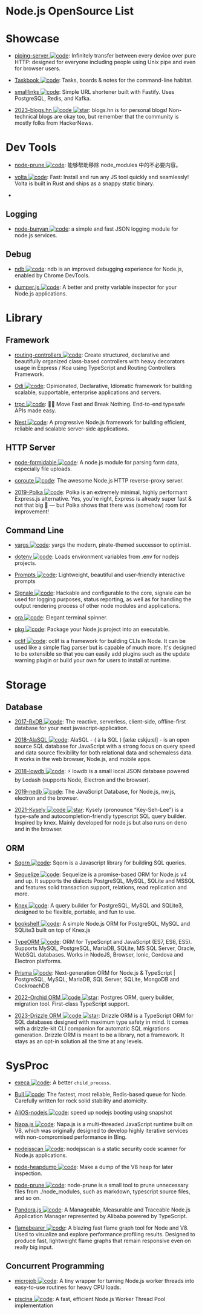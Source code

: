 # Node.js OpenSource List

# Showcase

- [piping-server ![code](https://ng-tech.icu/assets/code.svg)](https://github.com/nwtgck/piping-server): Infinitely transfer between every device over pure HTTP: designed for everyone including people using Unix pipe and even for browser users.

- [Taskbook ![code](https://ng-tech.icu/assets/code.svg)](https://github.com/klauscfhq/taskbook): Tasks, boards & notes for the command-line habitat.

- [smalllinks ![code](https://ng-tech.icu/assets/code.svg)](https://github.com/smallcase/smalllinks): Simple URL shortener built with Fastify. Uses PostgreSQL, Redis, and Kafka.

- [2023-blogs.hn ![code](https://ng-tech.icu/assets/code.svg) ![star](https://img.shields.io/github/stars/surprisetalk/blogs.hn)](https://github.com/surprisetalk/blogs.hn): blogs.hn is for personal blogs! Non-technical blogs are okay too, but remember that the community is mostly folks from HackerNews.

# Dev Tools

- [node-prune ![code](https://ng-tech.icu/assets/code.svg)](https://github.com/tj/node-prune): 能够帮助移除 node_modules 中的不必要内容。

- [volta ![code](https://ng-tech.icu/assets/code.svg)](https://github.com/volta-cli/volta): Fast: Install and run any JS tool quickly and seamlessly! Volta is built in Rust and ships as a snappy static binary.
-

## Logging

- [node-bunyan ![code](https://ng-tech.icu/assets/code.svg)](https://github.com/trentm/node-bunyan): a simple and fast JSON logging module for node.js services.

## Debug

- [ndb ![code](https://ng-tech.icu/assets/code.svg)](https://github.com/GoogleChromeLabs/ndb): ndb is an improved debugging experience for Node.js, enabled by Chrome DevTools.

- [dumper.js ![code](https://ng-tech.icu/assets/code.svg)](https://github.com/zeeshanu/dumper.js): A better and pretty variable inspector for your Node.js applications.

# Library

## Framework

- [routing-controllers ![code](https://ng-tech.icu/assets/code.svg)](https://github.com/typestack/routing-controllers): Create structured, declarative and beautifully organized class-based controllers with heavy decorators usage in Express / Koa using TypeScript and Routing Controllers Framework.

- [Odi ![code](https://ng-tech.icu/assets/code.svg)](https://github.com/Odi-ts/Odi): Opinionated, Declarative, Idiomatic framework for building scalable, supportable, enterprise applications and servers.

- [trpc ![code](https://ng-tech.icu/assets/code.svg)](https://github.com/trpc/trpc): 🧙‍♀️ Move Fast and Break Nothing. End-to-end typesafe APIs made easy.

- [Nest ![code](https://ng-tech.icu/assets/code.svg)](https://nestjs.com/): A progressive Node.js framework for building efficient, reliable and scalable server-side applications.

## HTTP Server

- [node-formidable ![code](https://ng-tech.icu/assets/code.svg)](https://github.com/felixge/node-formidable): A node.js module for parsing form data, especially file uploads.

- [coroute ![code](https://ng-tech.icu/assets/code.svg)](https://github.com/ethanent/coroute): The awesome Node.js HTTP reverse-proxy server.

- [2019-Polka ![code](https://ng-tech.icu/assets/code.svg)](https://github.com/lukeed/polka): Polka is an extremely minimal, highly performant Express.js alternative. Yes, you're right, Express is already super fast & not that big 🤔 — but Polka shows that there was (somehow) room for improvement!

## Command Line

- [yargs ![code](https://ng-tech.icu/assets/code.svg)](https://github.com/yargs/yargs): yargs the modern, pirate-themed successor to optimist.

- [dotenv ![code](https://ng-tech.icu/assets/code.svg)](https://github.com/motdotla/dotenv): Loads environment variables from .env for nodejs projects.

- [Prompts ![code](https://ng-tech.icu/assets/code.svg)](https://github.com/terkelg/prompts): Lightweight, beautiful and user-friendly interactive prompts

- [Signale ![code](https://ng-tech.icu/assets/code.svg)](https://github.com/klauscfhq/signale): Hackable and configurable to the core, signale can be used for logging purposes, status reporting, as well as for handling the output rendering process of other node modules and applications.

- [ora ![code](https://ng-tech.icu/assets/code.svg)](https://github.com/sindresorhus/ora): Elegant terminal spinner.

- [pkg ![code](https://ng-tech.icu/assets/code.svg)](https://github.com/zeit/pkg): Package your Node.js project into an executable.

- [oclif ![code](https://ng-tech.icu/assets/code.svg)](https://oclif.io/docs/introduction): oclif is a framework for building CLIs in Node. It can be used like a simple flag parser but is capable of much more. It's designed to be extensible so that you can easily add plugins such as the update warning plugin or build your own for users to install at runtime.

# Storage

## Database

- [2017-RxDB ![code](https://ng-tech.icu/assets/code.svg)](https://github.com/pubkey/rxdb): The reactive, serverless, client-side, offline-first database for your next javascript-application.

- [2018-AlaSQL ![code](https://ng-tech.icu/assets/code.svg)](https://github.com/agershun/alasql): AlaSQL - ( à la SQL ) [ælæ ɛskju:ɛl] - is an open source SQL database for JavaScript with a strong focus on query speed and data source flexibility for both relational data and schemaless data. It works in the web browser, Node.js, and mobile apps.

- [2018-lowdb ![code](https://ng-tech.icu/assets/code.svg)](https://github.com/typicode/lowdb): ⚡️ lowdb is a small local JSON database powered by Lodash (supports Node, Electron and the browser).

- [2019-nedb ![code](https://ng-tech.icu/assets/code.svg)](https://github.com/louischatriot/nedb): The JavaScript Database, for Node.js, nw.js, electron and the browser.

- [2021-Kysely ![code](https://ng-tech.icu/assets/code.svg) ![star](https://img.shields.io/github/stars/koskimas/kysely)](https://github.com/koskimas/kysely): Kysely (pronounce “Key-Seh-Lee”) is a type-safe and autocompletion-friendly typescript SQL query builder. Inspired by knex. Mainly developed for node.js but also runs on deno and in the browser.

## ORM

- [Sqorn ![code](https://ng-tech.icu/assets/code.svg)](https://github.com/lusakasa/sqorn): Sqorn is a Javascript library for building SQL queries.

- [Sequelize ![code](https://ng-tech.icu/assets/code.svg)](http://docs.sequelizejs.com/): Sequelize is a promise-based ORM for Node.js v4 and up. It supports the dialects PostgreSQL, MySQL, SQLite and MSSQL and features solid transaction support, relations, read replication and more.

- [Knex ![code](https://ng-tech.icu/assets/code.svg)](https://github.com/tgriesser/knex): A query builder for PostgreSQL, MySQL and SQLite3, designed to be flexible, portable, and fun to use.

- [bookshelf ![code](https://ng-tech.icu/assets/code.svg)](https://github.com/bookshelf/bookshelf): A simple Node.js ORM for PostgreSQL, MySQL and SQLite3 built on top of Knex.js

- [TypeORM ![code](https://ng-tech.icu/assets/code.svg)](https://github.com/typeorm/typeorm): ORM for TypeScript and JavaScript (ES7, ES6, ES5). Supports MySQL, PostgreSQL, MariaDB, SQLite, MS SQL Server, Oracle, WebSQL databases. Works in NodeJS, Browser, Ionic, Cordova and Electron platforms.

- [Prisma ![code](https://ng-tech.icu/assets/code.svg)](https://www.prisma.io/): Next-generation ORM for Node.js & TypeScript | PostgreSQL, MySQL, MariaDB, SQL Server, SQLite, MongoDB and CockroachDB

- [2022-Orchid ORM ![code](https://ng-tech.icu/assets/code.svg) ![star](https://img.shields.io/github/stars/romeerez/orchid-orm)](https://github.com/romeerez/orchid-orm): Postgres ORM, query builder, migration tool. First-class TypeScript support.

- [2023-Drizzle ORM ![code](https://ng-tech.icu/assets/code.svg) ![star](https://img.shields.io/github/stars/drizzle-team/drizzle-orm)](https://github.com/drizzle-team/drizzle-orm): Drizzle ORM is a TypeScript ORM for SQL databases designed with maximum type safety in mind. It comes with a drizzle-kit CLI companion for automatic SQL migrations generation. Drizzle ORM is meant to be a library, not a framework. It stays as an opt-in solution all the time at any levels.

# SysProc

- [execa ![code](https://ng-tech.icu/assets/code.svg)](https://github.com/sindresorhus/execa): A better `child_process`.

- [Bull ![code](https://ng-tech.icu/assets/code.svg)](https://github.com/OptimalBits/bull): The fastest, most reliable, Redis-based queue for Node.
  Carefully written for rock solid stability and atomicity.

- [AliOS-nodejs ![code](https://ng-tech.icu/assets/code.svg)](https://github.com/alibaba/AliOS-nodejs): speed up nodejs booting using snapshot

- [Napa.js ![code](https://ng-tech.icu/assets/code.svg)](https://github.com/Microsoft/napajs): Napa.js is a multi-threaded JavaScript runtime built on V8, which was originally designed to develop highly iterative services with non-compromised performance in Bing.

- [nodejsscan ![code](https://ng-tech.icu/assets/code.svg)](https://github.com/ajinabraham/nodejsscan): nodejsscan is a static security code scanner for Node.js applications.

- [node-heapdump ![code](https://ng-tech.icu/assets/code.svg)](https://github.com/bnoordhuis/node-heapdump): Make a dump of the V8 heap for later inspection.

- [node-prune ![code](https://ng-tech.icu/assets/code.svg)](https://github.com/tj/node-prune): node-prune is a small tool to prune unnecessary files from ./node_modules, such as markdown, typescript source files, and so on.

- [Pandora.js ![code](https://ng-tech.icu/assets/code.svg)](https://github.com/midwayjs/pandora): A Manageable, Measurable and Traceable Node.js Application Manager represented by Alibaba powered by TypeScript.

- [flamebearer ![code](https://ng-tech.icu/assets/code.svg)](https://github.com/mapbox/flamebearer): A blazing fast flame graph tool for Node and V8. Used to visualize and explore performance profiling results. Designed to produce fast, lightweight flame graphs that remain responsive even on really big input.

## Concurrent Programming

- [microjob ![code](https://ng-tech.icu/assets/code.svg)](https://github.com/wilk/microjob): A tiny wrapper for turning Node.js worker threads into easy-to-use routines for heavy CPU loads.

- [piscina ![code](https://ng-tech.icu/assets/code.svg)](https://github.com/piscinajs/piscina): A fast, efficient Node.js Worker Thread Pool implementation
